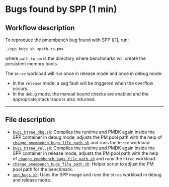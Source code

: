 # Bugs found by SPP (1 min)

## Workflow description

To reproduce the pmembench bug found with SPP ([[1]](https://github.com/pmem/pmdk/issues/5333), run:
``` 
./spp_bugs.sh <path-to-pm>
```
where `path-to-pm` is the directory where benchmarks will create the persistent memory pools.

The `btree` workload will run once in release mode and once in debug mode:
- In the `release` mode, a seg fault will be triggered when the overflow occurs.
- In the `debug` mode, the manual bound checks are enabled and the appropriate stack trace is also returned.

---

## File description
- [`bug1_btree_dbg.sh`](./bug1_btree_dbg.sh): Compiles the runtime and PMDK again inside the SPP container in debug mode, adjusts the PM pool path with the help of [`change_pmembench_bugs_file_path.sh`](change_pmembench_bugs_file_path.sh) and runs the `btree` workload.
- [`bug1_btree_rel.sh`](./bug1_btree_rel.sh): Compiles the runtime and PMDK again inside the SPP container in release mode, adjusts the PM pool path with the help of [`change_pmembench_bugs_file_path.sh`](change_pmembench_bugs_file_path.sh) and runs the `btree` workload.
- [`change_pmembench_bugs_file_path.sh`](change_pmembench_bugs_file_path.sh): Helper script to adjust the PM pool path for the benchmark.
- [`spp_bugs.sh`](./spp_bugs.sh): Uses the SPP image and runs the `btree` workload in debug and release mode.